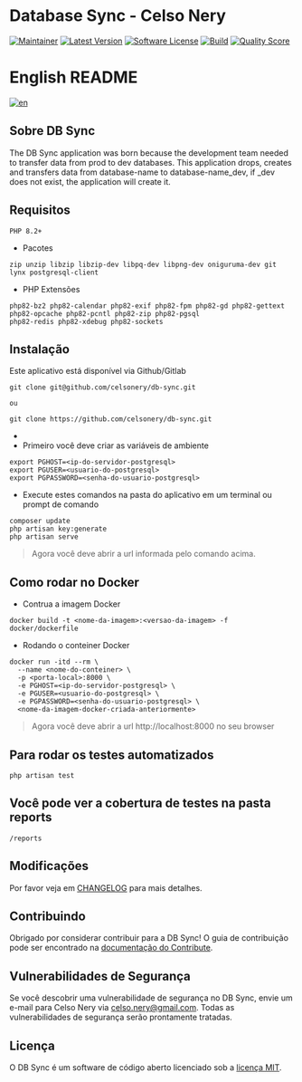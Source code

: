 # Database Sync - Celso Nery

[![Maintainer](http://img.shields.io/badge/maintainer-@celsonery-blue.svg?style=flat-square)](https://x.com/celsonery)
[![Latest Version](https://img.shields.io/github/release/celsonery/db-sync.svg?style=flat-square)](https://github.com/celsonery/db-sync/releases)
[![Software License](https://img.shields.io/badge/license-MIT-brightgreen.svg?style=flat-square)](LICENSE)
[![Build](https://img.shields.io/scrutinizer/build/g/celsonery/db-sync.svg?style=flat-square)](https://scrutinizer-ci.com/g/celsonery/db-sync)
[![Quality Score](https://img.shields.io/scrutinizer/g/celsonery/db-sync.svg?style=flat-square)](https://scrutinizer-ci.com/g/celsonery/db-sync/build-status/main)

# English README
[![en](https://img.shields.io/badge/lang-en-blue.svg)](https://github.com/celsonery/db-sync/blob/main/README.md)

## Sobre DB Sync
The DB Sync application was born because the development team needed to transfer data from prod to dev databases.
This application drops, creates and transfers data from database-name to database-name_dev, if _dev does not exist,
the application will create it.

## Requisitos
```shell
PHP 8.2+
```

- Pacotes
```shell
zip unzip libzip libzip-dev libpq-dev libpng-dev oniguruma-dev git lynx postgresql-client
```

- PHP Extensões
```shell
php82-bz2 php82-calendar php82-exif php82-fpm php82-gd php82-gettext php82-opcache php82-pcntl php82-zip php82-pgsql
php82-redis php82-xdebug php82-sockets
```

## Instalação

Este aplicativo está disponível via Github/Gitlab
```shell
git clone git@github.com/celsonery/db-sync.git

ou

git clone https://github.com/celsonery/db-sync.git
```
- 
- Primeiro você deve criar as variáveis de ambiente
```shell
export PGHOST=<ip-do-servidor-postgresql>
export PGUSER=<usuario-do-postgresql>
export PGPASSWORD=<senha-do-usuario-postgresql>
```

- Execute estes comandos na pasta do aplicativo em um terminal ou prompt de comando
```shell
composer update
php artisan key:generate
php artisan serve
```

> Agora você deve abrir a url informada pelo comando acima.

## Como rodar no Docker
- Contrua a imagem Docker
```shell
docker build -t <nome-da-imagem>:<versao-da-imagem> -f docker/dockerfile
```

- Rodando o conteiner Docker
```shell
docker run -itd --rm \
  --name <nome-do-conteiner> \
  -p <porta-local>:8000 \
  -e PGHOST=<ip-do-servidor-postgresql> \
  -e PGUSER=<usuario-do-postgresql> \
  -e PGPASSWORD=<senha-do-usuario-postgresql> \
  <nome-da-imagem-docker-criada-anteriormente>
```
> Agora você deve abrir a url http://localhost:8000 no seu browser

## Para rodar os testes automatizados
```shell
php artisan test
```

## Você pode ver a cobertura de testes na pasta reports
```
/reports
```

## Modificações
Por favor veja em [CHANGELOG](CHANGELOG.md) para mais detalhes.

## Contribuindo
Obrigado por considerar contribuir para a DB Sync! O guia de contribuição pode ser encontrado na [documentação do Contribute](.github/CONTRIBUTING.pt-br.md).


## Vulnerabilidades de Segurança
Se você descobrir uma vulnerabilidade de segurança no DB Sync, envie um e-mail para Celso Nery via [celso.nery@gmail.com](mailto:celso.nery@gmail.com). Todas as vulnerabilidades de segurança serão prontamente tratadas.

## Licença
O DB Sync é um software de código aberto licenciado sob a [licença MIT](LICENSE).
